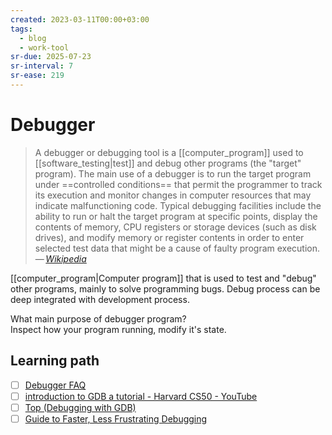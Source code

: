 ```yaml
---
created: 2023-03-11T00:00+03:00
tags:
  - blog
  - work-tool
sr-due: 2025-07-23
sr-interval: 7
sr-ease: 219
---
```


# Debugger

> A debugger or debugging tool is a [[computer_program]] used to [[software_testing|test]] and debug other programs (the "target" program). The main use of a debugger is to run the target program under ==controlled conditions== that permit the programmer to track its execution and monitor changes in computer resources that may indicate malfunctioning code. Typical debugging facilities include the ability to run or halt the target program at specific points, display the contents of memory, CPU registers or storage devices (such as disk drives), and modify memory or register contents in order to enter selected test data that might be a cause of faulty program execution.\
> — <cite>[Wikipedia](https://en.wikipedia.org/wiki/Debugger)</cite>

[[computer_program|Computer program]] that is used to test and "debug" other programs, mainly to solve programming bugs. Debug process can be deep integrated with development process.

What main purpose of debugger program?
<br class="f">
Inspect how your program running, modify it's state.

## Learning path

- [ ] [Debugger FAQ](http://websites.umich.edu/~eecs381/generalFAQ/Debugging.html)
- [ ] [introduction to GDB a tutorial - Harvard CS50 - YouTube](https://www.youtube.com/watch?v=sCtY--xRUyI)
- [ ] [Top (Debugging with GDB)](https://sourceware.org/gdb/current/onlinedocs/gdb.html/)
- [ ] [Guide to Faster, Less Frustrating Debugging](https://heather.cs.ucdavis.edu/matloff/public_html/UnixAndC/CLanguage/Debug.html)
